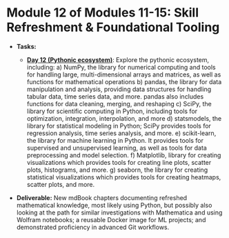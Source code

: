 # **Module 12 of Modules 11-15: Skill Refreshment & Foundational Tooling**

* **Tasks:**  
  
  * [**Day 12 (Pythonic ecosystem)**](./nested/012.md): Explore the pythonic ecosystem, including: a) NumPy, the library for numerical computing and tools for handling large, multi-dimensional arrays and matrices, as well as functions for mathematical operations b) pandas, the library for data manipulation and analysis, providing data structures for handling tabular data, time series data, and more. pandas also includes functions for data cleaning, merging, and reshaping c) SciPy, the library for scientific computing in Python, including tools for optimization, integration, interpolation, and more d) statsmodels, the library for statistical modeling in Python; SciPy provides tools for regression analysis, time series analysis, and more. e) scikit-learn, the library for machine learning in Python. It provides tools for supervised and unsupervised learning, as well as tools for data preprocessing and model selection. f) Matplotlib, library for creating visualizations which provides tools for creating line plots, scatter plots, histograms, and more. g) seaborn, the library for creating statistical visualizations which provides tools for creating heatmaps, scatter plots, and more.

* **Deliverable:** New mdBook chapters documenting refreshed mathematical knowledge, most likely using Python, but possibly also looking at the path for similar investigations with Mathematica and using Wolfram notebooks; a reusable Docker image for ML projects; and demonstrated proficiency in advanced Git workflows.
